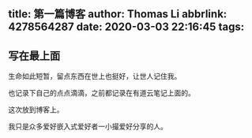 title: 第一篇博客
author: Thomas Li
abbrlink: 4278564287
date: 2020-03-03 22:16:45
tags:
---
## 写在最上面
生命如此短暂，留点东西在世上也挺好，让世人记住我。

也记录下自己的点点滴滴，之前都记录在有道云笔记上面的。

这次放到博客上。

我只是众多爱好嵌入式爱好者一小撮爱好分享的人。
